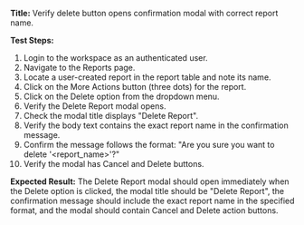 **Title:** Verify delete button opens confirmation modal with correct report name.

**Test Steps:**
1. Login to the workspace as an authenticated user.
2. Navigate to the Reports page.
3. Locate a user-created report in the report table and note its name.
4. Click on the More Actions button (three dots) for the report.
5. Click on the Delete option from the dropdown menu.
6. Verify the Delete Report modal opens.
7. Check the modal title displays "Delete Report".
8. Verify the body text contains the exact report name in the confirmation message.
9. Confirm the message follows the format: "Are you sure you want to delete '<report_name>'?"
10. Verify the modal has Cancel and Delete buttons.

**Expected Result:**
The Delete Report modal should open immediately when the Delete option is clicked, the modal title should be "Delete Report", the confirmation message should include the exact report name in the specified format, and the modal should contain Cancel and Delete action buttons.